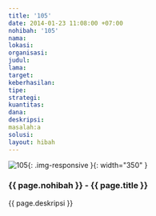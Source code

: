 ```yaml
---
title: '105'
date: 2014-01-23 11:08:00 +07:00
nohibah: '105'
nama:
lokasi:
organisasi:
judul:
lama:
target:
keberhasilan:
tipe:
strategi:
kuantitas:
dana:
deskripsi:
masalah:a
solusi:
layout: hibah
---
```


![105](/static/img/hibahcms/105.png){: .img-responsive }{: width="350" }

### {{ page.nohibah }} - {{ page.title }}

{{ page.deskripsi }}
